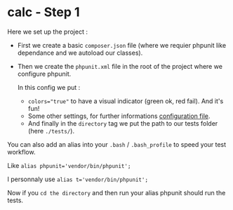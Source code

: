 calc - Step 1
====

Here we set up the project :

-	First we create a basic `composer.json` file (where we requier phpunit like dependance and we autoload our classes).

-	Then we create the `phpunit.xml` file in the root of the project where we configure phpunit.

	In this config we put :
	-	`colors="true"` to have a visual indicator (green ok, red fail). And it's fun!
	-	Some other settings, for further informations [configuration file](http://phpunit.de/manual/3.7/en/appendixes.configuration.html).
	-	And finally in the `directory` tag we put the path to our tests folder (here `./tests/`).


You can also add an alias into your `.bash` / `.bash_profile` to speed your test workflow.

Like `alias phpunit='vendor/bin/phpunit';`

I personnaly use `alias t='vendor/bin/phpunit';`

Now if you `cd the directory` and then run your alias phpunit should run the tests.

